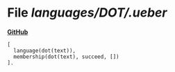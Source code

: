 # File _languages/DOT/.ueber_
**[GitHub](https://github.com/softlang/yas/blob/master/languages/DOT/.ueber)**
```
[
  language(dot(text)),
  membership(dot(text), succeed, [])
].
```
